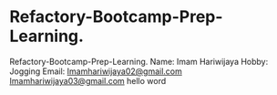 # Refactory-Bootcamp-Prep-Learning.
Refactory-Bootcamp-Prep-Learning.
Name: Imam Hariwijaya
Hobby: Jogging
Email: Imamhariwijaya02@gmail.com Imamhariwijaya03@gmail.com 
hello word
